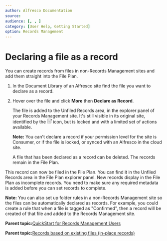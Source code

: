 ```yaml
---
author: Alfresco Documentation
source: 
audience: [, , ]
category: [User Help, Getting Started]
option: Records Management
---
```


# Declaring a file as a record

You can create records from files in non-Records Management sites and add them straight into the File Plan.

1.  In the Document Library of an Alfresco site find the file you want to declare as a record.

2.  Hover over the file and click **More** then **Declare as Record**.

    The file is added to the Unfiled Records area, in the explorer panel of your Records Management site. It's still visible in its original site, identified by the ![In-place record](../images/ico-rm-inplace.png) icon, but is locked and with a limited set of actions available.

    **Note:** You can't declare a record if your permission level for the site is Consumer, or if the file is locked, or synced with an Alfresco in the cloud site.

    A file that has been declared as a record can be deleted. The records remain in the File Plan.


This record can now be filed in the File Plan. You can find it in the Unfiled Records area in the File Plan explorer panel. New records display in the File Plan as incomplete records. You need to make sure any required metadata is added before you can set records to complete.

**Note:** You can also set up folder rules in a non-Records Management site so the files can be automatically declared as records. For example, you could create a rule that when a file is tagged as "Confirmed", then a record will be created of that file and added to the Records Management site.

  

**Parent topic:**[QuickStart for Records Management Users](../concepts/rm-gs-users.md)

**Parent topic:**[Records based on existing files \(in-place records\)](../concepts/rm-in-place.md)

